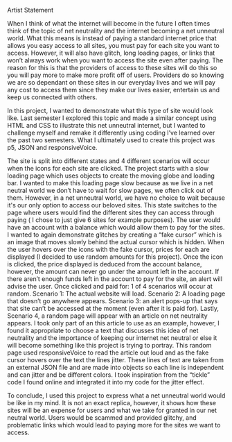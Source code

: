 Artist Statement

When I think of what the internet will become in the future I often times think of the topic of net neutrality and the internet becoming a net unneutral world. What this means is instead of paying a standard internet price that allows you easy access to all sites, you must pay for each site you want to access. However, it will also have glitch, long loading pages, or  links that won’t always work when you want to access the site even after paying. The reason for this is that the providers of access to these sites will do this so you will pay more to make more profit off of users. Providers do so knowing we are so dependant on these sites in our everyday lives and we will pay any cost to access them since they make our lives easier, entertain us and keep us connected with others.  

In this project, I wanted to demonstrate what this type of site would look like. Last semester I explored this topic and made a similar concept using HTML and CSS to illustrate this net unneutral internet, but I wanted to challenge myself and remake it differently using coding I’ve learned over the past two semesters. What I ultimately used to create this project was p5, JSON and responsiveVoice. 

The site is split into different states and 4 different scenarios will occur when the icons for each site are clicked. The project starts with a slow loading page which uses objects to create the moving globe and loading bar. I wanted to make this loading page slow because as we live in a net neutral world we don’t have to wait for slow pages, we often click out of them. However, in a net unneutral world, we have no choice to wait because it's our only option to access our beloved sites. This state switches to the page where users would find the different sites they can access through paying ( I chose to just give 6 sites for example purposes). The user would have an account with a balance which would allow them to pay for the sites. I wanted to again demonstrate glitches by creating a “fake cursor” which is an image that moves slowly behind the actual cursor which is hidden. When the user hovers over the icons with the fake cursor, prices for each are displayed (I decided to use random amounts for this project). Once the icon is clicked, the price displayed is deduced from the account balance, however, the amount can never go under the amount left in the account. If there aren’t enough funds left in the account to pay for the site, an alert will advise the user.  Once clicked and paid for: 1 of 4 scenarios will occur at random. 
Scenario 1: The actual website will load. Scenario 2: A loading page that doesn’t go anywhere appears. Scenario 3: an alert pops-up that says that site can’t be accessed at the moment (even after it is paid for). Lastly, Scenario 4, a random page will appear with an article on net neutrality appears. I took only part of an this article to use as an example, however, I found it appropriate to choose a text that discusses this idea of net neutrality and the importance of keeping our internet net neutral or else it will become something like this project is trying to portray. This random page used responsiveVoice to read the article out loud and as the fake cursor hovers over the text the lines jitter. These lines of text are taken from an external JSON file and are made into objects so each line is independent and can jitter and be different colors. I took inspiration from the “tickle” code I found online and integrated it into my code for the jitter effect.

To conclude, I used this project to express what a net unneutral world would be like in my mind. It is not an exact replica, however, it shows how these sites will be an expense for users and what we take for granted in our net neutral world. Users would be scammed and provided glitchy, and problematic links which would lead to paying more for the sites we want to access. 


